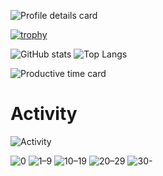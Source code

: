 
![Profile details card](http://github-profile-summary-cards.vercel.app/api/cards/profile-details?username=TM-59&theme=github_dark)

<!--
- 👋 Hi, I’m @TM-59
- 👀 Language:Python/C/JavaScript
- 🌱 Position:Fullstack engineer
- 💞️ Region:Japan,Tokyo
- 📫 How to reach me to e-mail tmi00advance@gmail.com

Best Regards.
-->
<!---
TM-59/TM-59 is a ✨ special ✨ repository because its `README.md` (this file) appears on your GitHub profile.
You can click the Preview link to take a look at your changes.
--->
[![trophy](https://github-profile-trophy.vercel.app/?username=TM-59)](https://github.com/ryo-ma/github-profile-trophy)

![GitHub stats](https://github-readme-stats-alpha-weld-62.vercel.app/api?username=TM-59&count_private=true)
![Top Langs](https://github-readme-stats-alpha-weld-62.vercel.app/api/top-langs/?username=TM-59&count_private=true)
<!--
![GitHub stats](https://github-readme-stats.vercel.app/api?username=TM-59&count_private=true)
![Top Langs](https://github-readme-stats.vercel.app/api/top-langs/?username=TM-59&count_private=true)
-->
![Productive time card](http://github-profile-summary-cards.vercel.app/api/cards/productive-time?username=TM-59&theme=github_dark&utcOffset=9)

# Activity
![Activity](https://ghchart.rshah.org/TM-59)

![0](https://img.shields.io/badge/-0-%23ebedf0?style=flat-square)
![1–9](https://img.shields.io/badge/-1%E2%80%939-%23c6e48b?style=flat-square)
![10–19](https://img.shields.io/badge/-10%E2%80%9319-%237bc96f?style=flat-square)
![20–29](https://img.shields.io/badge/-20%E2%80%9329-%23239a3b?style=flat-square)
![30-](https://img.shields.io/badge/-30%E2%80%93-%23196127?style=flat-square)

